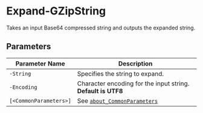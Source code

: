# Expand-GZipString

Takes an input Base64 compressed string and outputs the expanded string.

## Parameters

| Parameter Name | Description |
| --- | --- |
| `-String` | Specifies the string to expand. |
| `-Encoding` | Character encoding for the input string. __Default is UTF8__ |
| `[<CommonParameters>]` | See [`about_CommonParameters`](https://go.microsoft.com/fwlink/?LinkID=113216) |